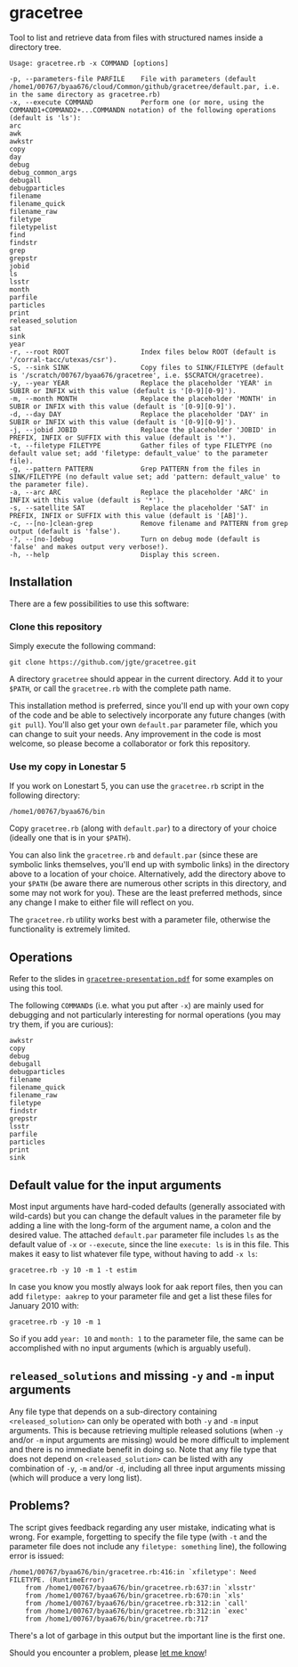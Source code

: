 # gracetree

Tool to list and retrieve data from files with structured names inside a directory tree.

    Usage: gracetree.rb -x COMMAND [options]

    -p, --parameters-file PARFILE    File with parameters (default /home1/00767/byaa676/cloud/Common/github/gracetree/default.par, i.e. in the same directory as gracetree.rb)
    -x, --execute COMMAND            Perform one (or more, using the COMMAND1+COMMAND2+...COMMANDN notation) of the following operations (default is 'ls'):
    arc
    awk
    awkstr
    copy
    day
    debug
    debug_common_args
    debugall
    debugparticles
    filename
    filename_quick
    filename_raw
    filetype
    filetypelist
    find
    findstr
    grep
    grepstr
    jobid
    ls
    lsstr
    month
    parfile
    particles
    print
    released_solution
    sat
    sink
    year
    -r, --root ROOT                  Index files below ROOT (default is '/corral-tacc/utexas/csr').
    -S, --sink SINK                  Copy files to SINK/FILETYPE (default is '/scratch/00767/byaa676/gracetree', i.e. $SCRATCH/gracetree).
    -y, --year YEAR                  Replace the placeholder 'YEAR' in SUBIR or INFIX with this value (default is '[0-9][0-9]').
    -m, --month MONTH                Replace the placeholder 'MONTH' in SUBIR or INFIX with this value (default is '[0-9][0-9]').
    -d, --day DAY                    Replace the placeholder 'DAY' in SUBIR or INFIX with this value (default is '[0-9][0-9]').
    -j, --jobid JOBID                Replace the placeholder 'JOBID' in PREFIX, INFIX or SUFFIX with this value (default is '*').
    -t, --filetype FILETYPE          Gather files of type FILETYPE (no default value set; add 'filetype: default_value' to the parameter file).
    -g, --pattern PATTERN            Grep PATTERN from the files in SINK/FILETYPE (no default value set; add 'pattern: default_value' to the parameter file).
    -a, --arc ARC                    Replace the placeholder 'ARC' in INFIX with this value (default is '*').
    -s, --satellite SAT              Replace the placeholder 'SAT' in PREFIX, INFIX or SUFFIX with this value (default is '[AB]').
    -c, --[no-]clean-grep            Remove filename and PATTERN from grep output (default is 'false').
    -?, --[no-]debug                 Turn on debug mode (default is 'false' and makes output very verbose!).
    -h, --help                       Display this screen.

## Installation

There are a few possibilities to use this software:

### Clone this repository

Simply execute the following command:

    git clone https://github.com/jgte/gracetree.git

A directory `gracetree` should appear in the current directory. Add it to your `$PATH`, or call the `gracetree.rb` with the complete path name.

This installation method is preferred, since you'll end up with your own copy of the code and be able to selectively incorporate any future changes (with `git pull`). You'll also get your own `default.par` parameter file, which you can change to suit your needs. Any improvement in the code is most welcome, so please become a collaborator or fork this repository.

### Use my copy in Lonestar 5

If you work on Lonestart 5, you can use the `gracetree.rb` script in the following directory:

    /home1/00767/byaa676/bin

Copy `gracetree.rb` (along with `default.par`) to a directory of your choice (ideally one that is in your `$PATH`).

You can also link the `gracetree.rb` and `default.par` (since these are symbolic links themselves, you'll end up with symbolic links) in the directory above to a location of your choice.
Alternatively, add the directory above to your `$PATH` (be aware there are numerous other scripts in this directory, and some may not work for you).
These are the least preferred methods, since any change I make to either file will reflect on you.

The `gracetree.rb` utility works best with a parameter file, otherwise the functionality is extremely limited.

## Operations

Refer to the slides in [`gracetree-presentation.pdf`](https://github.com/jgte/gracetree/blob/master/gracetree-presentation.pdf) for some examples on using this tool.

The following `COMMAND`s (i.e. what you put after `-x`) are mainly used for debugging and not particularly interesting for normal operations (you may try them, if you are curious):

    awkstr
    copy
    debug
    debugall
    debugparticles
    filename
    filename_quick
    filename_raw
    filetype
    findstr
    grepstr
    lsstr
    parfile
    particles
    print
    sink

## Default value for the input arguments

Most input arguments have hard-coded defaults (generally associated with wild-cards) but you can change the default values in the parameter file by adding a line with the long-form of the argument name, a colon and the desired value.
The attached `default.par` parameter file includes `ls` as the default value of `-x` or `--execute`, since the line `execute: ls` is in this file.
This makes it easy to list whatever file type, without having to add `-x ls`:

    gracetree.rb -y 10 -m 1 -t estim

In case you know you mostly always look for aak report files, then you can add `filetype: aakrep` to your parameter file and get a list these files for January 2010 with:

    gracetree.rb -y 10 -m 1

So if you add `year: 10` and `month: 1` to the parameter file, the same can be accomplished with no input arguments (which is arguably useful).


## `released_solutions` and missing `-y` and `-m` input arguments

Any file type that depends on a sub-directory containing `<released_solution>` can only be operated with both `-y` and `-m` input arguments. This is because retrieving multiple released solutions (when `-y` and/or `-m` input arguments are missing) would be more difficult to implement and there is no immediate benefit in doing so. Note that any file type that does not depend on `<released_solution>` can be listed with any combination of `-y`, `-m`  and/or `-d`, including all three input arguments missing (which will produce a very long list).

## Problems?

The script gives feedback regarding any user mistake, indicating what is wrong. For example, forgetting to specify the file type (with `-t` and the parameter file does not include any `filetype: something` line), the following error is issued:

    /home1/00767/byaa676/bin/gracetree.rb:416:in `xfiletype': Need FILETYPE. (RuntimeError)
        from /home1/00767/byaa676/bin/gracetree.rb:637:in `xlsstr'
        from /home1/00767/byaa676/bin/gracetree.rb:670:in `xls'
        from /home1/00767/byaa676/bin/gracetree.rb:312:in `call'
        from /home1/00767/byaa676/bin/gracetree.rb:312:in `exec'
        from /home1/00767/byaa676/bin/gracetree.rb:717

There's a lot of garbage in this output but the important line is the first one.

Should you encounter a problem, please [let me know](https://directory.utexas.edu/index.php?q=joao+encarnacao)!

